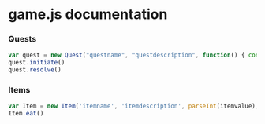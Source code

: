 # game.js documentation

  ### Quests
  
  ````javascript
  var quest = new Quest("questname", "questdescription", function() { console.log('QUESTREWARD') })
  quest.initiate()
  quest.resolve()
  ````
  
  ### Items
  
  ```javascript
  var Item = new Item('itemname', 'itemdescription', parseInt(itemvalue), itemedible[true/false], function() { console.log('itembuffs') })
  Item.eat()
  ````
  
  
